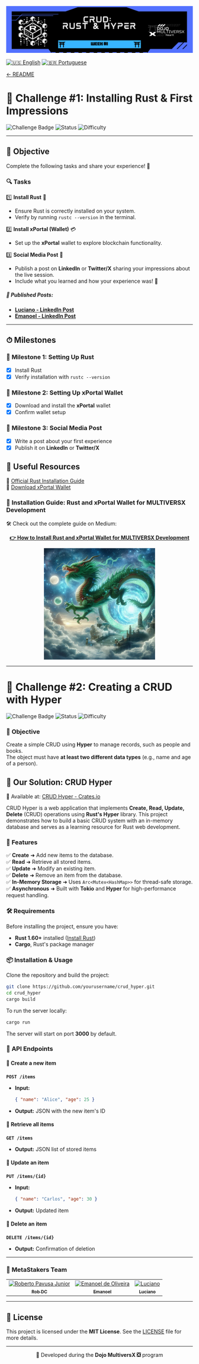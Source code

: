 <div align="left">
  <a href="../../README-en.md">
    <img src="../images/metastackers-dojo-multiversx-week1.png" alt="Challenge 1 Banner">
  </a>
</div>

[![🇺🇸 English](https://img.shields.io/badge/Lang-EN-blue)](challenge1-en.md)
[![🇧🇷 Portuguese](https://img.shields.io/badge/Lang-PT--BR-green)](challenge1.md)

[← README](../../README-en.md)

# 🎯 **Challenge #1: Installing Rust & First Impressions**  

![Challenge Badge](https://img.shields.io/badge/Challenge-1-blue?style=for-the-badge&logo=rust)
![Status](https://img.shields.io/badge/Status-Completed-brightgreen?style=for-the-badge)
![Difficulty](https://img.shields.io/badge/Difficulty-Easy-brightgreen?style=for-the-badge)

---

## 📢 **Objective**  
Complete the following tasks and share your experience! 🚀  

### 🔍 **Tasks**  

1️⃣ **Install Rust** 🦀  
   - Ensure Rust is correctly installed on your system.  
   - Verify by running `rustc --version` in the terminal.  

2️⃣ **Install xPortal (Wallet)** 💳  
   - Set up the **xPortal** wallet to explore blockchain functionality.  

3️⃣ **Social Media Post** 📝  
   - Publish a post on **LinkedIn** or **Twitter/X** sharing your impressions about the live session.  
   - Include what you learned and how your experience was! 🎉 

##### 📢 **Published Posts:**  

- **[Luciano - LinkedIn Post](https://www.linkedin.com/posts/lucenfort_ia-e-blockchain-v%C3%A3o-transformar-tudo-multiversx-activity-7294824804518359040-n1ts?utm_source=share&utm_medium=member_desktop&rcm=ACoAAElTUVMBgVSjIpZeL4ccPeYlJBCsVaw44hU)**  
- **[Emanoel - LinkedIn Post](https://www.linkedin.com/posts/emanoel-oliveira-br_dojostellar-nearx-stellar-activity-7295447426939678722-EIPC?utm_source=share&utm_medium=member_desktop&rcm=ACoAAElTUVMBgVSjIpZeL4ccPeYlJBCsVaw44hU)**  

---

## ⏱ **Milestones**  

### 📅 **Milestone 1: Setting Up Rust**  
- [x] Install Rust  
- [x] Verify installation with `rustc --version`  

### 📅 **Milestone 2: Setting Up xPortal Wallet**  
- [x] Download and install the **xPortal** wallet  
- [x] Confirm wallet setup  

### 📅 **Milestone 3: Social Media Post**  
- [x] Write a post about your first experience  
- [x] Publish it on **LinkedIn** or **Twitter/X**  

## 📎 **Useful Resources**  

🔗 [Official Rust Installation Guide](https://www.rust-lang.org/tools/install)  
🔗 [Download xPortal Wallet](https://www.xportal.com)  

### 📖 **Installation Guide: Rust and xPortal Wallet for MULTIVERSX Development**  

🛠️ Check out the complete guide on Medium:  

<p align="center">
  <a href="https://medium.com/@pavusa/how-to-install-rust-and-xportal-wallet-for-multiversx-development-e3bec1fae898" target="_blank">
    <strong>👉 How to Install Rust and xPortal Wallet for MULTIVERSX Development</strong>
  </a>
</p>

<p align="center">
  <a href="https://medium.com/@pavusa/how-to-install-rust-and-xportal-wallet-for-multiversx-development-e3bec1fae898" target="_blank">
    <img src="../images/post_medium_challenge1.png" alt="How to Install Rust and xPortal Wallet for MULTIVERSX Development" width="300">
  </a>
</p>

---

# 🎯 **Challenge #2: Creating a CRUD with Hyper**  

![Challenge Badge](https://img.shields.io/badge/Challenge-2-blue?style=for-the-badge&logo=rust)
![Status](https://img.shields.io/badge/Status-Completed-brightgreen?style=for-the-badge)
![Difficulty](https://img.shields.io/badge/Difficulty-Medium-yellow?style=for-the-badge)

### 📢 **Objective**  
Create a simple CRUD using **Hyper** to manage records, such as people and books.  
The object must have **at least two different data types** (e.g., name and age of a person).  

## 🚀 **Our Solution**: CRUD Hyper  

🔗 Available at: [CRUD Hyper - Crates.io](https://crates.io/crates/crud_hyper)  

CRUD Hyper is a web application that implements **Create, Read, Update, Delete** (CRUD) operations using **Rust's Hyper** library. This project demonstrates how to build a basic CRUD system with an in-memory database and serves as a learning resource for Rust web development.  

### 🌟 **Features**  

✅ **Create** ➜ Add new items to the database.  
✅ **Read** ➜ Retrieve all stored items.  
✅ **Update** ➜ Modify an existing item.  
✅ **Delete** ➜ Remove an item from the database.  
✅ **In-Memory Storage** ➜ Uses `Arc<Mutex<HashMap>>` for thread-safe storage.  
✅ **Asynchronous** ➜ Built with **Tokio** and **Hyper** for high-performance request handling.  

### 🛠 **Requirements**  

Before installing the project, ensure you have:  

- **Rust 1.60+** installed ([Install Rust](https://www.rust-lang.org/))  
- **Cargo**, Rust's package manager  

### 📦 **Installation & Usage**  

Clone the repository and build the project:  

```sh
git clone https://github.com/yourusername/crud_hyper.git
cd crud_hyper
cargo build
```

To run the server locally:  

```sh
cargo run
```

The server will start on port **3000** by default.  

### 📡 **API Endpoints**  

#### 🔹 Create a new item  

**`POST /items`**  
- **Input:**  
  ```json
  { "name": "Alice", "age": 25 }
  ```  
- **Output:** JSON with the new item's ID  

#### 🔹 Retrieve all items  

**`GET /items`**  
- **Output:** JSON list of stored items  

#### 🔹 Update an item  

**`PUT /items/{id}`**  
- **Input:**  
  ```json
  { "name": "Carlos", "age": 30 }
  ```  
- **Output:** Updated item  

#### 🔹 Delete an item  

**`DELETE /items/{id}`**  
- **Output:** Confirmation of deletion  

---

### 👥 **MetaStakers Team**  

<div align="center">
  <table>
    <tr>
      <td align="center">
        <a href="https://github.com/robdicoco">
          <img src="https://avatars.githubusercontent.com/u/24412372?v=4" width="100px" alt="Roberto Pavusa Junior"/><br>
          <sub><b>Rob DC</b></sub>
        </a>
      </td>
      <td align="center">
        <a href="https://github.com/alfatektecnologia">
          <img src="https://avatars.githubusercontent.com/u/58711434?v=4" width="100px" alt="Emanoel de Oliveira"/><br>
          <sub><b>Emanoel</b></sub>
        </a>
      </td>
      <td align="center">
        <a href="https://github.com/lucenfort">
          <img src="https://avatars.githubusercontent.com/u/55037889?v=4" width="100px" alt="Luciano"/><br>
          <sub><b>Luciano</b></sub>
        </a>
      </td>
    </tr>
  </table>
</div>

---

## 📜 **License**  

This project is licensed under the **MIT License**. See the [LICENSE](LICENSE) file for more details.  

---

<p align="center"> 🚀 Developed during the <strong>Dojo MultiversX ❎</strong> program</p>
